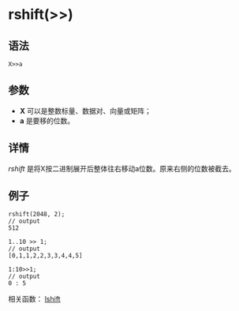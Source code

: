 # rshift(>>)

## 语法

`X>>a`

## 参数

* **X** 可以是整数标量、数据对、向量或矩阵；
* **a** 是要移的位数。

## 详情

*rshift* 是将X按二进制展开后整体往右移动a位数。原来右侧的位数被截去。

## 例子

```
rshift(2048, 2);
// output
512

1..10 >> 1;
// output
[0,1,1,2,2,3,3,4,4,5]

1:10>>1;
// output
0 : 5
```

相关函数： [lshift](lshift.md)

